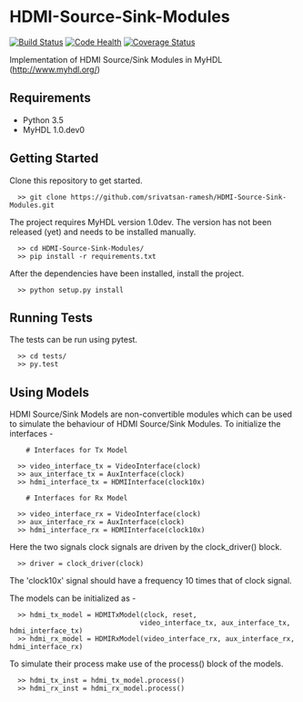 # HDMI-Source-Sink-Modules

[![Build Status](https://travis-ci.org/srivatsan-ramesh/HDMI-Source-Sink-Modules.svg?branch=master)](https://travis-ci.org/srivatsan-ramesh/HDMI-Source-Sink-Modules) [![Code Health](https://landscape.io/github/srivatsan-ramesh/HDMI-Source-Sink-Modules/master/landscape.svg?style=flat)](https://landscape.io/github/srivatsan-ramesh/HDMI-Source-Sink-Modules/master) [![Coverage Status](https://coveralls.io/repos/github/srivatsan-ramesh/HDMI-Source-Sink-Modules/badge.svg?branch=master)](https://coveralls.io/github/srivatsan-ramesh/HDMI-Source-Sink-Modules?branch=master)

Implementation of HDMI Source/Sink Modules in MyHDL (http://www.myhdl.org/)

## Requirements ##

* Python 3.5
* MyHDL 1.0.dev0

## Getting Started ##

Clone this repository to get started. 

```
  >> git clone https://github.com/srivatsan-ramesh/HDMI-Source-Sink-Modules.git
```

The project requires MyHDL version 1.0dev. The version has not been released (yet) and needs to be installed manually.

```
  >> cd HDMI-Source-Sink-Modules/
  >> pip install -r requirements.txt
```

After the dependencies have been installed, install the project.

```
  >> python setup.py install
```

## Running Tests ##

The tests can be run using pytest. 

```
  >> cd tests/
  >> py.test
```

## Using Models ##

HDMI Source/Sink Models are non-convertible modules which can be used to simulate the behaviour of HDMI Source/Sink Modules.
To initialize the interfaces - 

```
    # Interfaces for Tx Model
    
  >> video_interface_tx = VideoInterface(clock)
  >> aux_interface_tx = AuxInterface(clock)
  >> hdmi_interface_tx = HDMIInterface(clock10x)
  
    # Interfaces for Rx Model
    
  >> video_interface_rx = VideoInterface(clock)
  >> aux_interface_rx = AuxInterface(clock)
  >> hdmi_interface_rx = HDMIInterface(clock10x)
```

Here the two signals clock signals are driven by the clock_driver() block.

```
  >> driver = clock_driver(clock)
```

The 'clock10x' signal should have a frequency 10 times that of clock signal.

The models can be initialized as -

```
  >> hdmi_tx_model = HDMITxModel(clock, reset,
                                video_interface_tx, aux_interface_tx, hdmi_interface_tx)
  >> hdmi_rx_model = HDMIRxModel(video_interface_rx, aux_interface_rx, hdmi_interface_rx)
```

To simulate their process make use of the process() block of the models.

```
  >> hdmi_tx_inst = hdmi_tx_model.process()
  >> hdmi_rx_inst = hdmi_rx_model.process()
```
